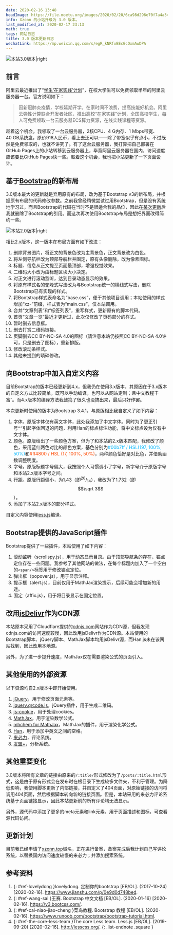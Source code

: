 ```yaml
---
date: 2020-02-16 13:48
headImage: https://file.moetu.org/images/2020/02/20/6ca98d296e70f7a4a34070876597a575f64bf2c56e88c472.png
info: Xzonn 的小站升级为 3.0 版本。
last_modified_at: 2020-02-17 23:13
math: true
tags: 网站日志
title: 3.0 版本更新日志
wechatLink: https://mp.weixin.qq.com/s/egR_kNRfxBEcGcOxmAwDPA
---
```

![本站3.0版本\|right](https://file.moetu.org/images/2020/02/20/6ca98d296e70f7a4a34070876597a575f64bf2c56e88c472.png)

## 前言

阿里云最近推出了“[学生‘在家实践’计划](https://developer.aliyun.com/adc/student/)”，在校大学生可以免费领取半年的阿里云服务器一台。官方说明如下：

> 因新冠肺炎疫情，学校延期开学。在家时间不浪费，提高技能好机会。阿里云弹性计算联合开发者社区，推出高校“在家实践”计划，全国高校学生，每人可免费领取一台云服务器ECS算力资源，在线实践课程等资源。

趁着这个机会，我领取了一台云服务器，2核CPU、4&nbsp;G内存、1&nbsp;Mbps带宽、40&nbsp;GB系统盘，原价918人民币，看上去还可以——除了带宽似乎有点小，不过既然是免费领取的，也就不讲究了。有了这台云服务器，我打算把自己部署在GitHub Pages上的小站转移到云服务器上，毕竟阿里云服务器在国内，访问速度应该要比GitHub Pages快一些。趁着这个机会，我也把小站更新了一下页面设计。

## 基于[Bootstrap](https://getbootstrap.com/docs/3.4/)的新布局

3.0版本最大的更新就是弃用原有的布局，改为基于Bootstrap v3的新布局，并根据原有布局的代码修改参数。之前我曾经稍微尝试过用Bootstrap，但是没有系统地学习过，而且Bootstrap的代码在当时不是很适合我的品位，因此在[某次更新](https://github.com/Xzonn/xzonn.github.io/commit/1b39cde87e7dd00313db0cc81f8f7a3303e8d271#diff-2c19d9859b055d0302043d0fa2833e3f)后我就删除了Bootstrap的引用。而这次再次使用Bootstrap布局是想把界面改得简约一些。

![本站2.0版本\|right](https://file.moetu.org/images/2020/02/20/0b2c9694cd5dfc276134ec6f36f3635d8aebc926e1a67473.png)

相比2.x版本，这一版本在布局方面有如下改进：

1. 删除背景图片，将正文的背景色改为主背景色，正文背景改为白色。
2. 将左侧导航栏改为顶部导航栏并固定，原有头像删除，改为像素图标。
3. 标题、信息从正文提至页面最顶部，增强视觉效果。
4. 二维码大小改为由标题区块大小决定。
5. 对正文进行滚动监听，达到目录动态显示的效果。
6. 将原有样式名的驼峰式写法改为与Bootstrap统一的横线式写法，删除Bootstrap已有实现的样式。
7. 将Bootstrap样式表命名为“base.css”，便于其他项目调用；本站使用的样式增加“xz-”前缀，样式表为“main.css”，仅本站调用。
8. 合并“文章列表”和“标签列表”，重写样式，更新原有的脚本代码。
9. 首页“文章一览”最近才更新过，此次仅修改了页码部分的样式。
10. 暂时删去信息框。
11. 删去打赏二维码链接。
12. 页脚删去CC BY-NC-SA 4.0的图标（请注意本站仍按照CC BY-NC-SA 4.0许可，只是删去了图标），重新排版。
13. 修改滚动条样式。
14. 其他未提到的琐碎修改。

## 向Bootstrap中加入自定义内容

目前Bootstrap的版本已经更新到4.x，但我仍在使用3.x版本，其原因在于3.x版本的自定义方式比较简单，既可以手动编译<sup class="ref-endnote"><a href="#ref-lovelydong"></a></sup>，也可以从网站定制<sup class="ref-endnote"><a href="#ref-wang-sai"></a></sup>；且中文教程丰富<sup class="ref-endnote"><a href="#ref-wang-sai"></a>-<a href="#ref-cai-niao-jiao-cheng"></a></sup>。而4.x版本的编译方法我鼓捣了很久也没搞出来，最后只好作罢。

本次更新时使用的版本为Bootstrap 3.4.1，与原版相比我自定义了如下内容：

1. 字体。原版字体仅有英文字体，此处我添加了中文字体。同时为了更正引号`“”`引起字体回退的问题，利用Han的标点标注功能，将中文标点设为仅有中文字体。
2. 颜色。原版给出了一些颜色方案，但为了和本站的2.x版本匹配，我修改了颜色，采用蓝红两色对比的颜色方案，基色分别为<h-hws hidden=""> </h-hws><span class="font-mono" style="color: #00b7ff">#00b7ff / HSL(197, 100%, 50%)</span>和<h-hws hidden=""> </h-hws><span class="font-mono" style="color: #ff4800">#ff4800 / HSL (17, 100%, 50%)</span>，两种颜色恰好是对比色，并借助函数调整明度。
3. 字号。原版标题字号偏大，我按照个人习惯调小了字号，新字号介于原版字号和本站2.x版本字号之间。
4. 行距。原版行距偏小，为1.43（即<sup>20</sup>/<sub>14</sub>），我改为了1.732（即$$\sqrt 3$$）。
5. 添加了本站2.x版本的部分样式。

自定义内容使用[less.js](http://lesscss.org/)编译。

## Bootstrap提供的JavaScript插件

Bootstrap提供了一些插件，本站使用了如下内容：

1. 滚动监听（scrollspy.js），用于动态显示目录。由于顶部导航条的存在，锚点定位存在一些问题。我参考了其他网站的做法<sup class="ref-endnote"><a href="#ref-the-core-less-team"></a></sup>，在每个标题内加入了一个空白的`<span/>`标签用于修改锚点定位。
2. 弹出框（popover.js），用于显示注释。
3. 提示框（alert.js），目前仅用于MathJax渲染提示，后续可能会增加新的用途。
4. 固定（affix.js），用于将目录显示在固定位置。

## 改用[jsDelivr](https://www.jsdelivr.com/)作为CDN源

本站原本采用了Cloudflare提供的[cdnjs.com](https://cdnjs.com/)网站作为CDN源，但我发现cdnjs.com的访问速度较慢，因此改用jsDelivr作为CDN源。本站使用的Bootstrap脚本、jQuery脚本、MathJax脚本均用jsDelivr源，而Han.js未在该网站找到，因此改用本地源。

另外，为了进一步提升速度，MathJax仅在需要渲染公式的页面引入。

## 其他使用的外部资源

以下资源均自2.x版本中即开始使用。

1. [jQuery](https://jquery.com/)，用于修改页面元素等。
2. [jquery.qrcode.js](https://jeromeetienne.github.io/jquery-qrcode/)，jQuery插件，用于生成二维码。
3. [js-cookie](https://github.com/js-cookie/js-cookie/)，用于处理cookies。
4. [MathJax](https://www.mathjax.org/)，用于渲染数学公式。
5. [mhchem for MathJax](https://mhchem.github.io/MathJax-mhchem/)，MathJax的插件，用于渲染化学公式。
6. [Han](https://hanzi.pro/)，用于添加中英文之间的空格。
7. [来必力](https://livere.com/)，评论系统。
8. [友盟+](https://web.umeng.com/)，分析系统。

## 其他重要变化

3.0版本将所有文章的链接由原来的`/:title/`形式修改为了`/posts/:title.html`形式，这是由于原有形式会在发布时在根目录下生成较多文件夹，不利于管理。为降低影响，我使用脚本更新了内部链接，并自定义了404页面，对原始链接的访问将调用404页面，然后根据脚本转向新的链接页面。但是，本站采用的来必力评论系统基于页面链接显示，因此本站更新前的所有评论均无法显示。

另外，源代码中添加了更多的meta元素和link元素，用于页面描述和图标，可查看源代码访问。

## 更新计划

目前我已经申请了[xzonn.top](http://xzonn.top)域名，正在进行备案，备案完成后我计划自己写评论系统，以替换国内访问速度较慢的来必力；并添加搜索系统。

## 参考资料

1. {: #ref-lovelydong }lovelydong. 定制你的bootstrap [EB/OL]. (2017-10-24) [2020-02-16]. <https://www.jianshu.com/p/0e9d0d748bed>.
2. {: #ref-wang-sai }王赛. Bootstrap 中文文档 [EB/OL]. (2020-01-16) [2020-02-16]. <https://v3.bootcss.com/>.
3. {: #ref-cai-niao-jiao-cheng }菜鸟教程. Bootstrap 教程 [EB/OL]. [2020-02-16]. <https://www.runoob.com/bootstrap/bootstrap-tutorial.html>.
4. {: #ref-the-core-less-team }The core Less team. Less.js [EB/OL]. (2019-09-20) [2020-02-16]. <http://lesscss.org/>.
{: .list-endnote .square }